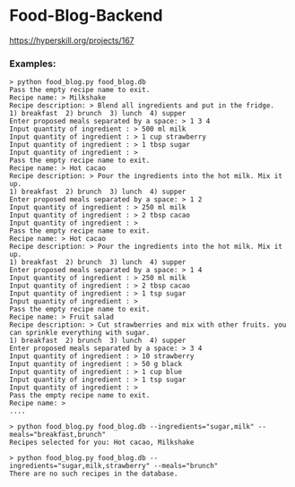# Food-Blog-Backend
https://hyperskill.org/projects/167

### Examples:
<pre><code class="language-no-highlight">> python food_blog.py food_blog.db
Pass the empty recipe name to exit.
Recipe name: > Milkshake
Recipe description: > Blend all ingredients and put in the fridge.
1) breakfast  2) brunch  3) lunch  4) supper
Enter proposed meals separated by a space: > 1 3 4
Input quantity of ingredient <press enter to stop>: > 500 ml milk
Input quantity of ingredient <press enter to stop>: > 1 cup strawberry
Input quantity of ingredient <press enter to stop>: > 1 tbsp sugar
Input quantity of ingredient <press enter to stop>: >
Pass the empty recipe name to exit.
Recipe name: > Hot cacao
Recipe description: > Pour the ingredients into the hot milk. Mix it up.
1) breakfast  2) brunch  3) lunch  4) supper
Enter proposed meals separated by a space: > 1 2
Input quantity of ingredient <press enter to stop>: > 250 ml milk
Input quantity of ingredient <press enter to stop>: > 2 tbsp cacao
Input quantity of ingredient <press enter to stop>: >
Pass the empty recipe name to exit.
Recipe name: > Hot cacao
Recipe description: > Pour the ingredients into the hot milk. Mix it up.
1) breakfast  2) brunch  3) lunch  4) supper
Enter proposed meals separated by a space: > 1 4
Input quantity of ingredient <press enter to stop>: > 250 ml milk
Input quantity of ingredient <press enter to stop>: > 2 tbsp cacao
Input quantity of ingredient <press enter to stop>: > 1 tsp sugar
Input quantity of ingredient <press enter to stop>: >
Pass the empty recipe name to exit.
Recipe name: > Fruit salad
Recipe description: > Cut strawberries and mix with other fruits. you can sprinkle everything with sugar.
1) breakfast  2) brunch  3) lunch  4) supper
Enter proposed meals separated by a space: > 3 4
Input quantity of ingredient <press enter to stop>: > 10 strawberry
Input quantity of ingredient <press enter to stop>: > 50 g black
Input quantity of ingredient <press enter to stop>: > 1 cup blue
Input quantity of ingredient <press enter to stop>: > 1 tsp sugar
Input quantity of ingredient <press enter to stop>: >
Pass the empty recipe name to exit.
Recipe name: > 
....
</code></pre>
<pre><code class="language-no-highlight">> python food_blog.py food_blog.db --ingredients="sugar,milk" --meals="breakfast,brunch"
Recipes selected for you: Hot cacao, Milkshake
</code></pre>

<pre><code class="language-no-highlight">> python food_blog.py food_blog.db --ingredients="sugar,milk,strawberry" --meals="brunch"
There are no such recipes in the database.
</code></pre>
